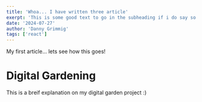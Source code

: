 ```yaml
---
title: 'Whoa... I have written three article'
exerpt: 'This is some good text to go in the subheading if i do say so myself'
date: '2024-07-27'
author: 'Danny Grimmig'
tags: ['react']
---
```


My first article... lets see how this goes!

# Digital Gardening
This is a breif explanation on my digital garden project :) 